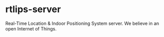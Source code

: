 # rtlips-server
Real-Time Location &amp; Indoor Positioning System server.  We believe in an open Internet of Things.
